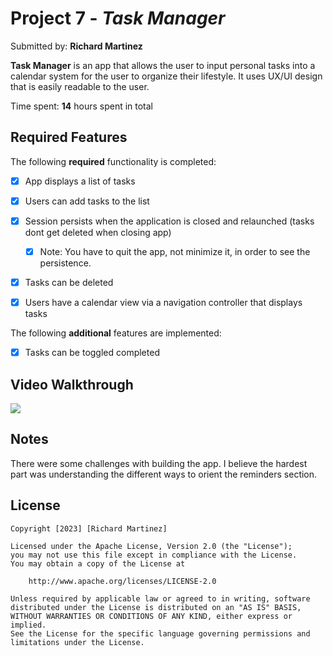 # Project 7 - *Task Manager*

Submitted by: **Richard Martinez**

**Task Manager** is an app that allows the user to input personal tasks into a calendar system for the user to organize their lifestyle. It uses UX/UI design that is easily readable to the user.

Time spent: **14** hours spent in total

## Required Features

The following **required** functionality is completed:

- [x] App displays a list of tasks
- [x] Users can add tasks to the list
- [x] Session persists when the application is closed and relaunched (tasks dont get deleted when closing app) 
  - [x] Note: You have to quit the app, not minimize it, in order to see the persistence.
- [x] Tasks can be deleted
- [x] Users have a calendar view via a navigation controller that displays tasks	


The following **additional** features are implemented:

- [x] Tasks can be toggled completed

## Video Walkthrough

<div>
    <a href="https://www.loom.com/share/45599d1da1a540e78ce82d41c7470ed1">
    </a>
    <a href="https://www.loom.com/share/45599d1da1a540e78ce82d41c7470ed1">
      <img style="max-width:300px;" src="https://cdn.loom.com/sessions/thumbnails/45599d1da1a540e78ce82d41c7470ed1-with-play.gif">
    </a>
  </div>

## Notes

There were some challenges with building the app. I believe the hardest part was understanding the different ways to orient the reminders section.

## License

    Copyright [2023] [Richard Martinez]

    Licensed under the Apache License, Version 2.0 (the "License");
    you may not use this file except in compliance with the License.
    You may obtain a copy of the License at

        http://www.apache.org/licenses/LICENSE-2.0

    Unless required by applicable law or agreed to in writing, software
    distributed under the License is distributed on an "AS IS" BASIS,
    WITHOUT WARRANTIES OR CONDITIONS OF ANY KIND, either express or implied.
    See the License for the specific language governing permissions and
    limitations under the License.

